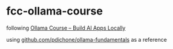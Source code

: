 # fcc-ollama-course

following [Ollama Course – Build AI Apps Locally](https://www.youtube.com/watch?v=GWB9ApTPTv4)

using [github.com/pdichone/ollama-fundamentals](https://github.com/pdichone/ollama-fundamentals) as a reference